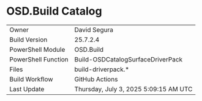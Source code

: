 ﻿# OSD.Build Catalog

| | |
|-|-|
| Owner | David Segura |
| Build Version | 25.7.2.4 |
| PowerShell Module | OSD.Build |
| PowerShell Function | Build-OSDCatalogSurfaceDriverPack |
| Files | build-driverpack.* |
| Build Workflow | GitHub Actions |
| Last Update | Thursday, July 3, 2025 5:09:15 AM UTC |
